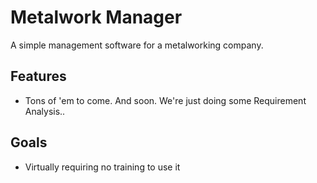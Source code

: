 # Metalwork Manager
A simple management software for a metalworking company.

## Features
- Tons of 'em to come. And soon. We're just doing some Requirement Analysis..

## Goals
- Virtually requiring no training to use it

